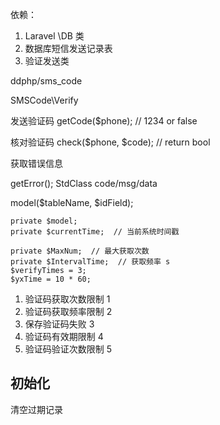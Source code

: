 依赖：

1. Laravel \DB 类
2. 数据库短信发送记录表
3. 验证发送类

ddphp/sms_code

SMSCode\Verify

发送验证码
getCode($phone);  // 1234 or false

核对验证码
check($phone, $code);  // return bool

获取错误信息

getError();  StdClass  code/msg/data

model($tableName, $idField);

	private $model;
	private $currentTime;  // 当前系统时间戳

	private $MaxNum;  // 最大获取次数
	private $IntervalTime;  // 获取频率 s
	$verifyTimes = 3;
	$yxTime = 10 * 60;

1. 验证码获取次数限制  1
2. 验证码获取频率限制  2
3. 保存验证码失败     3
3. 验证码有效期限制    4
4. 验证码验证次数限制  5


## 初始化

清空过期记录


